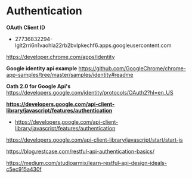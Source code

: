 # Authentication 

**OAuth Client ID**
* 27736832294-lglt2rri6n1vaohla22rb2bvlpkechf6.apps.googleusercontent.com

https://developer.chrome.com/apps/identity

**Google identity api example**
https://github.com/GoogleChrome/chrome-app-samples/tree/master/samples/identity#readme

**Oath 2.0 for Google Api's**
https://developers.google.com/identity/protocols/OAuth2?hl=en_US

**https://developers.google.com/api-client-library/javascript/features/authentication**
* https://developers.google.com/api-client-library/javascript/features/authentication

https://developers.google.com/api-client-library/javascript/start/start-js

https://blog.restcase.com/restful-api-authentication-basics/

https://medium.com/studioarmix/learn-restful-api-design-ideals-c5ec915a430f